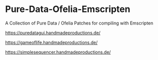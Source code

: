 # Pure-Data-Ofelia-Emscripten

A Collection of Pure Data / Ofelia Patches for compiling with Emscripten


https://puredatagui.handmadeproductions.de/

https://gameoflife.handmadeproductions.de/

https://simplesequencer.handmadeproductions.de/
